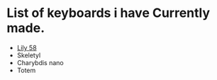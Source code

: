 # List of keyboards i have Currently made.
 - [Lily 58](./Lily58.md) 
 - Skeletyl
 - Charybdis nano
 - Totem
